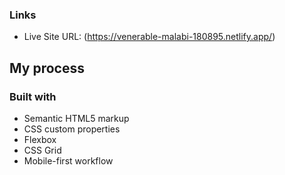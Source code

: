 


### Links


- Live Site URL: (https://venerable-malabi-180895.netlify.app/)

## My process

### Built with

- Semantic HTML5 markup
- CSS custom properties
- Flexbox
- CSS Grid
- Mobile-first workflow

